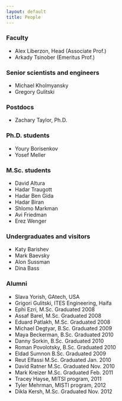 ```yaml
---
layout: default
title: People
---
```


### Faculty

* Alex Liberzon, Head (Associate Prof.)
* Arkady Tsinober (Emeritus Prof.)

### Senior scientists and engineers
* Michael Kholmyansky
* Gregory Gulitski

### Postdocs
* Zachary Taylor, Ph.D.

### Ph.D. students
* Youry Borisenkov
* Yosef Meller


### M.Sc. students
* David Altura
* Hadar Traugott
* Hadar Ben Gida
* Hadar Biran
* Shlomo Markman
* Avi Friedman
* Erez Wenger


### Undergraduates and visitors
* Katy Barishev
* Mark Baevsky
* Alon Sussman
* Dina Bass


### Alumni
* Slava Yorish, GAtech, USA
* Grigori Gulitski, ITES Engineering, Haifa
* Ephi Ezri, M.Sc. Graduated 2008
* Assaf Barel, M.Sc. Graduated 2008
* Eduard Patlakh, M.Sc. Graduated 2008
* Michael Degtyar, B.Sc. Graduated 2009
* Maya Beckerman, B.Sc. Graduated 2010
* Danny Sorkin, B.Sc. Graduated 2010
* Roman Povolotsky, B.Sc. Graduated 2010
* Eldad Sumnon B.Sc. Graduated 2009
* Reut Elfassi M.Sc. Graduated Jan. 2010
* David Ratner M.Sc. Graduated Nov. 2010
* Mark Kreizer M.Sc. Graduated Feb. 2011
* Tracey Hayse, MITSI program, 2011
* Tyler Mehrman, MISTI program, 2012
* Dikla Kersh, M.Sc. Graduated Nov. 2012
